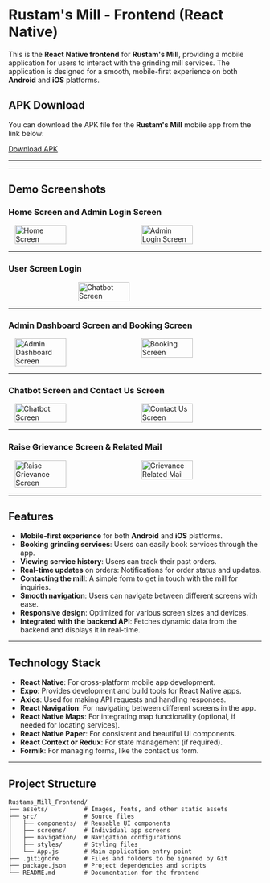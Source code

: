 # Rustam's Mill - Frontend (React Native)

This is the **React Native frontend** for **Rustam's Mill**, providing a mobile application for users to interact with the grinding mill services. The application is designed for a smooth, mobile-first experience on both **Android** and **iOS** platforms.

## APK Download

You can download the APK file for the **Rustam's Mill** mobile app from the link below:

[Download APK](https://github.com/zuberkhan01st/Rustams_Mill_Frontend/raw/main/File/application-95beb1da-58f0-4a06-91e1-af1b3a0fca52.apk)

---

---


## Demo Screenshots

### Home Screen and Admin Login Screen
<div style="display: flex; justify-content: space-around;">
  <img src="assets/IMG-20241231-WA0003.jpg" alt="Home Screen" width="45%" />
  <img src="assets/IMG-20241231-WA0004.jpg" alt="Admin Login Screen" width="45%" />
</div>

---

### User Screen Login
<div style="display: flex; justify-content: space-around;">
  <img src="assets/WhatsApp Image 2025-01-11 at 17.19.06_c3f18111.jpg" alt="Chatbot Screen" width="45%" />
  
</div>

---

### Admin Dashboard Screen and Booking Screen
<div style="display: flex; justify-content: space-around;">
  <img src="assets/IMG-20241231-WA0005.jpg" alt="Admin Dashboard Screen" width="45%" />
  <img src="assets/IMG-20241231-WA0006.jpg" alt="Booking Screen" width="45%" />
</div>

---

### Chatbot Screen and Contact Us Screen
<div style="display: flex; justify-content: space-around;">
  <img src="assets/IMG-20241231-WA0008.jpg" alt="Chatbot Screen" width="45%" />
  <img src="assets/IMG-20241231-WA0009.jpg" alt="Contact Us Screen" width="45%" />
</div>

---

### Raise Grievance Screen & Related Mail
<div style="display: flex; justify-content: space-around;">
  <img src="assets/Greviance Screen.jpg" alt="Raise Grievance Screen" width="45%" />
  <img src="assets/Grievance Mail.jpg" alt="Grievance Related Mail" width="45%" />
  
</div>

---


## Features

- **Mobile-first experience** for both **Android** and **iOS** platforms.
- **Booking grinding services**: Users can easily book services through the app.
- **Viewing service history**: Users can track their past orders.
- **Real-time updates** on orders: Notifications for order status and updates.
- **Contacting the mill**: A simple form to get in touch with the mill for inquiries.
- **Smooth navigation**: Users can navigate between different screens with ease.
- **Responsive design**: Optimized for various screen sizes and devices.
- **Integrated with the backend API**: Fetches dynamic data from the backend and displays it in real-time.

---

## Technology Stack

- **React Native**: For cross-platform mobile app development.
- **Expo**: Provides development and build tools for React Native apps.
- **Axios**: Used for making API requests and handling responses.
- **React Navigation**: For navigating between different screens in the app.
- **React Native Maps**: For integrating map functionality (optional, if needed for locating services).
- **React Native Paper**: For consistent and beautiful UI components.
- **React Context or Redux**: For state management (if required).
- **Formik**: For managing forms, like the contact us form.

---

## Project Structure

```plaintext
Rustams_Mill_Frontend/
├── assets/          # Images, fonts, and other static assets
├── src/             # Source files
│   ├── components/  # Reusable UI components
│   ├── screens/     # Individual app screens
│   ├── navigation/  # Navigation configurations
│   ├── styles/      # Styling files
│   └── App.js       # Main application entry point
├── .gitignore       # Files and folders to be ignored by Git
├── package.json     # Project dependencies and scripts
└── README.md        # Documentation for the frontend
